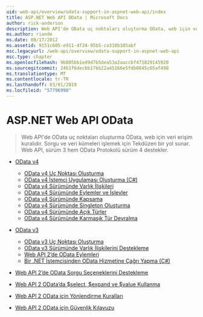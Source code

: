 ```yaml
---
uid: web-api/overview/odata-support-in-aspnet-web-api/index
title: ASP.NET Web API OData | Microsoft Docs
author: rick-anderson
description: Web API'de OData uç noktaları oluşturma OData, web için veri erişim kuralıdır. Sorgu ve veri kümeleri işlemek için Tekdüzen bir yol sunar. Web API'si s...
ms.author: riande
ms.date: 08/17/2012
ms.assetid: 9151c605-e911-4f24-95b5-ca310b105abf
msc.legacyurl: /web-api/overview/odata-support-in-aspnet-web-api
msc.type: chapter
ms.openlocfilehash: 9b805bb1ed9d7b5dea53a2aaccbf471829145920
ms.sourcegitcommit: 24b1f6decbb17bb22a45166e5fdb0845c65af498
ms.translationtype: MT
ms.contentlocale: tr-TR
ms.lasthandoff: 03/01/2019
ms.locfileid: "57796990"
---
```

<a name="odata-in-aspnet-web-api"></a>ASP.NET Web API OData
====================
> Web API'de OData uç noktaları oluşturma OData, web için veri erişim kuralıdır. Sorgu ve veri kümeleri işlemek için Tekdüzen bir yol sunar. Web API, sürüm 3 hem OData Protokolü sürüm 4 destekler.


- [OData v4](odata-v4/index.md)

    - [OData v4 Uç Noktası Oluşturma](odata-v4/create-an-odata-v4-endpoint.md)
    - [OData v4 İstemci Uygulaması Oluşturma (C#)](odata-v4/create-an-odata-v4-client-app.md)
    - [OData v4 Sürümünde Varlık İlişkileri](odata-v4/entity-relations-in-odata-v4.md)
    - [OData v4 Sürümünde Eylemler ve İşlevler](odata-v4/odata-actions-and-functions.md)
    - [OData v4 Sürümünde Kapsama](odata-v4/odata-containment-in-web-api-22.md)
    - [OData v4 Sürümünde Singleton Oluşturma](odata-v4/using-a-singleton-in-an-odata-endpoint-in-web-api-22.md)
    - [OData v4 Sürümünde Açık Türler](odata-v4/use-open-types-in-odata-v4.md)
    - [OData v4 Sürümünde Karmaşık Tür Devralma](odata-v4/complex-type-inheritance-in-odata-v4.md)
- [OData v3](odata-v3/index.md)

    - [OData v3 Uç Noktası Oluşturma](odata-v3/creating-an-odata-endpoint.md)
    - [OData v3 Sürümünde Varlık İlişkilerini Destekleme](odata-v3/working-with-entity-relations.md)
    - [Web API 2’de OData Eylemleri](odata-v3/odata-actions.md)
    - [Bir .NET İstemcisinden OData Hizmetine Çağrı Yapma (C#)](odata-v3/calling-an-odata-service-from-a-net-client.md)
- [Web API 2’de OData Sorgu Seçeneklerini Destekleme](supporting-odata-query-options.md)
- [Web API 2 OData’da $select, $expand ve $value Kullanma](using-select-expand-and-value.md)
- [Web API 2 OData için Yönlendirme Kuralları](odata-routing-conventions.md)
- [Web API 2 OData için Güvenlik Kılavuzu](odata-security-guidance.md)
